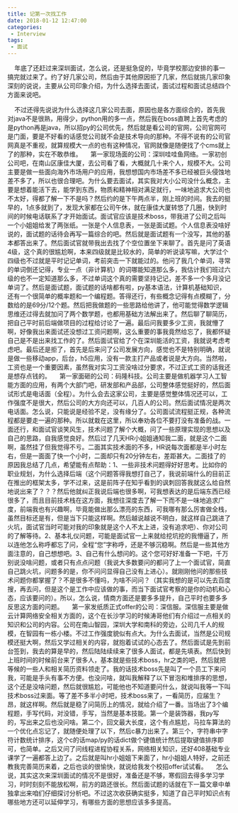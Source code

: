 ```yaml
---
title: 记第一次找工作
date: 2018-01-12 12:47:00
categories: 
 - Interview
tags:
 - 面试
---
```

&nbsp;&nbsp;&nbsp;&nbsp;年底了还赶过来深圳面试，怎么说，还是挺急促的，毕竟学校那边安排的事一搞完就过来了。约了好几家公司，然后由于其他原因拒了几家，然后就挑几家印象深刻的说说，主要从公司印象介绍，为什么选择去面试，面试过程和面试总结四个方面来说吧。
<!-- more -->
&nbsp;&nbsp;&nbsp;&nbsp;不过还得先说说为什么选择这几家公司去面，原因也是各方面综合的，首先我对java不是很熟，用得少，python用的多一点，然后我在boss直聘上首先考虑的是python再是java，所以招py的公司优先，然后就是看公司的官网，公司官网可是门面，要是不好看的话感觉公司就不会是技术导向的那种。不得不说有的公司官网真是不重视，就算规模大一点的也有这种情况，官网就像是随便找了个cms就上了的那种，实在不敢恭维。
&nbsp;&nbsp;&nbsp;&nbsp;第一家现场面的公司：深圳哇哇鱼网络。一家初创公司吧，在南山区康佳大厦，去公司看了看，大概就几十来个人，规模不大。公司主要是做一些面向海外市场用户的应用，我想想国内市场差不多已经被巨头侵蚀地差不多了，所以也很合理吧。为什么要去面试，其实我对大小公司没什么概念，主要是想着能活下去，能学到东西，物质和精神相对满足就行，一味地追求大公司也不太好，得都了解一下不是吗？然后约的是下午两点半，刚上班的时间。我去的挺早的，1点多就到了，发现大家都在公司午休，就在康佳大厦转悠了几圈，快到时间的时候电话联系了才开始面试。面试官应该是技术boss，带我进了公司之后叫一个小姐姐给发了两张纸。一张是个人信息表，一张是面试题。个人信息表没啥好说的，面试题的话待会再写一篇综合的吧。然后就是面试题有一个没写，其他的基本都答出来了。然后面试官就带我出去找了个空位置坐下来聊了。首先是问了英语4级，这个真的很尴尬啊，本来四级就是比较水的，简单的听说读写嘛，大学过个四级也不过就是平时记记单词，考前突击一下就能过的。他问了我几个单词，寻常的单词倒还记得，专业一点（非计算机）的词哪能知道那么多，我估计我们班过六级的也不一定知道那么多，不过单词这个真的需要坚持记记，差不多一个多月没记单词了。然后是面试题，面试题的话啥都有啦，py基本语法，计算机基础知识，还有一个很简单的概率题和一个编程题。答得还行，有些概念记得有点模糊了，分数给的是69分/12个题。然后把我做题的一些思路给他讲了，他可能觉得数学逻辑思维还过得去就加问了两个数学题，也都用基础方法解出来了。然后聊了聊简历，把自己平时前后端做项目的过程给讨论了一遍。最后问我要多少工资，我就懵了啊，好像我出来面试还没想过工资问题啊，这么重要的事我竟然给忘了，我都怀疑自己是不是出来找工作的了。然后面试官给了个在深圳能活的工资，我就说考虑考虑吧。最后还是拒了，首先是后来问了公司发展方向，感觉也不是特别明确，就说是做一些移动app，后台，h5应用，没有一款主打产品或者说是大方向。当然啦，工资也是一个重要因素，虽然我对实习工资没啥过分要求，不过正式工资的话我还是想存点钱的。
&nbsp;&nbsp;&nbsp;&nbsp;第一家面砸的公司：码隆科技。公司主要是做机器学习人工智能方面的应用，有两个大部门吧，研发部和产品部，公司整体感觉挺好的，然后面试形式是电话面（全程）。为什么会去这家公司，主要是感觉整体情况还可以，工作强度不是很大，然后公司的大方向还可以，几百人的公司。然后面试情况是两次电话面。怎么说，只能说是经验不足，没有缘分了。公司面试流程挺正规，各种流程都是要走一遍的那种。所以就栽在这里，所以奉劝各位不要打没有准备的战。一面还行，和面试官谈笑风生，技术问题了解个大概，问了一些原理实现的思想以及自己的思路，自我感觉良好。然后过了几天HR小姐姐通知我二面，就是这个二面啊，虽然挂了但我觉得不亏。二面其实技术面的不多，HR说每次面都是半小时左右，但是一面面了快一个小时，二面却只有20分钟左右，差距甚大。二面挂了的原因我总结了几点，希望能有点帮助：1、一些非技术问题得好好思考。比如你的职业规划，为什么选择后端（这个问题答得我想打自己了，我说前端什么的目前正在推出的框架太多，学不过来，这是前阵子在知乎看到的讽刺回答我就这么给自然地说出来了？？？然后他就纠正我说后端也很多啊，可我想表达的是后端东西已经很多了，而且目前技术栈在这方面，我想往深度去了解一下而不是一味地追求广度，前端我也有兴趣啊，毕竟能做出那么漂亮的东西，可我哪有那么厉害做全栈，虽然目标还是有，但是当下只能这样啊。然后越说越说不明白，就这样自己跳进了火坑，面试官当时可能对我的印象就是这个人不太上进，没有追求吧）、你对公司的了解等待。2、基本礼仪问题，可能是面试官一上来就给挖坑挖的我懵逼了，所以连他怎么称呼都忘了问，全程“您”字称呼，还是不够沉稳啊。然后是一些其他方面注意的，自己想想吧。3、自己有什么想问的。这个您可好好准备一下吧，千万别说没啥问题，或者只有点点问题（我说大多数要问的都问了上一个面试官，简直自己跳火坑，问题多的是，你不问问显得自己没有上进心）。就刚刚他问的那些技术问题你都掌握了？不是很多不懂吗，为啥不问问？（其实我想的是可以先去百度搜，再去问，但是这个是工作中应该做的事，而当下面试官考察的是你的动机和心态，应该要问的）。所以，怎么说，情商方面还是要多多提升，自己平时也要多多反思这方面的问题。
&nbsp;&nbsp;&nbsp;&nbsp;第一家发纸质正式offer的公司：深信服。深信服主要是做云计算网络安全相关方面的，这个在长沙学习的时候涛哥他们有介绍过一点相关的知识和公司的内容。公司在南山智园，深圳大学和南科的旁边，公司几千人的规模，在智园有一栋小楼。不过工作强度貌似有点大。为什么去面试，当然是公司规模还挺大啊，然后又学过相关的内容，就抱着试试的心态去了。然后面试是先到前台签到，我去的算是早的，然后陆陆续续来了很多人面试，都是先填表。然后快到上班时间的时候前台来了很多人，基本就是些技术boss，hr之类的吧，然后就把等候的一些人和相关简历资料领走了。我的话技术boss先是叫了一个员工下来问我，可能是手头有事不方便。也没问啥，就叫我解释了以下冒泡和堆排序的思想，这个还是没啥问题，然后就很尴尬，可能他也不知道要问什么，就说叫我等一下叫技术boss过来面。等了差不多半小时吧，技术boss来了，一看简历，应届生？昂，就这样啊。然后就是稳了问简历上的情况，就给介绍了一番。当场出了3个编程题，手写代码，对没错，手写，当然是基本技能。第一个是装饰器，我py写的，写出来之后也没问啥。第二个，回文最大长度，这个有点尴尬，马拉车算法的一个优化点忘记了，就随便处理了以下，然后c暴力出来了。第三个，字符串中字符计数统计排序，这个c的话map/py的话dict做个键值统计然后提取键值排序即可，也简单。之后又问了问线程进程协程关系，网络相关知识，还好408基础专业课学了一遍都答上边了。之后就是叫hr小姐姐下来面了，hr小姐姐人特好，之前还教我完善简历来着，之后也谈的很愉快，就说给我发个校招offer试试看。
&nbsp;&nbsp;&nbsp;&nbsp;怎么说，其实这次来深圳面试的情况不是很好，准备还是不够，寒假回去得多学习学习，时时刻刻不能放松啊，前方的路还很长。然后面试题的话就在下一篇文章中单独拿出来咱们仔细探讨分析吧。不过这次收获确实挺多，知道了自己平时知识点有哪些地方还可以延伸学习，有哪些方面的思想应该多多提高。